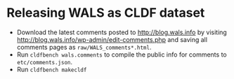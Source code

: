 # Releasing WALS as CLDF dataset

- Download the latest comments posted to http://blog.wals.info by
  visiting http://blog.wals.info/wp-admin/edit-comments.php
  and saving all comments pages as `raw/WALS_comments*.html`.
- Run `cldfbench wals.comments` to compile the public info for comments
  to `etc/comments.json`.
- Run `cldfbench makecldf`
